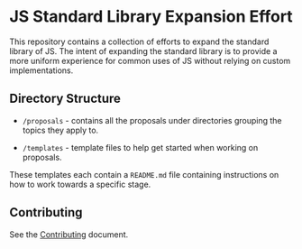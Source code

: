 # JS Standard Library Expansion Effort

This repository contains a collection of efforts to expand the standard library of JS.
The intent of expanding the standard library is to provide a more uniform experience for common uses of JS without relying on custom implementations.

## Directory Structure

* `/proposals` - contains all the proposals under directories grouping the topics they apply to.

* `/templates` - template files to help get started when working on proposals.

These templates each contain a `README.md` file containing instructions on how to work towards a specific stage.

## Contributing

See the [Contributing](./.github/CONTRIBUTING.md) document.
